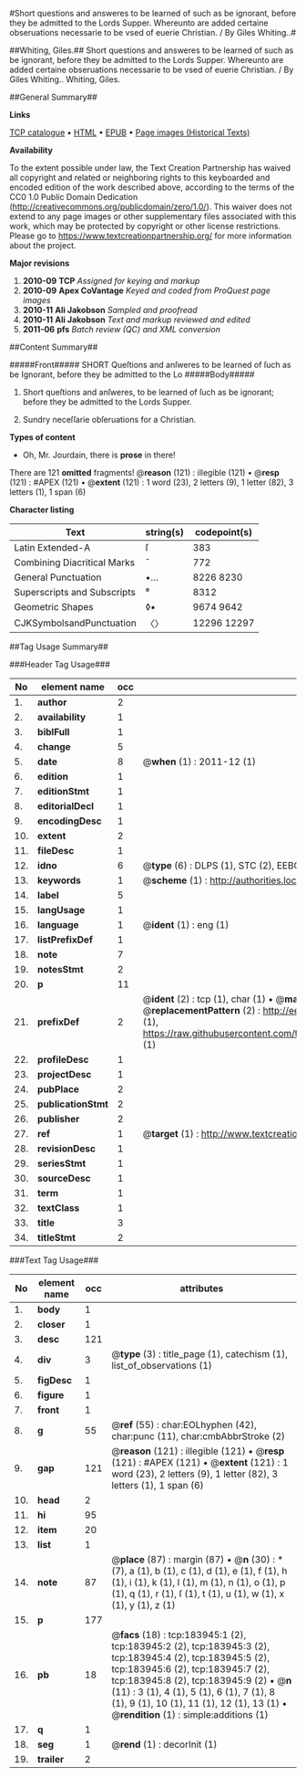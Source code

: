 #Short questions and answeres to be learned of such as be ignorant, before they be admitted to the Lords Supper. Whereunto are added certaine obseruations necessarie to be vsed of euerie Christian. / By Giles Whiting..#

##Whiting, Giles.##
Short questions and answeres to be learned of such as be ignorant, before they be admitted to the Lords Supper. Whereunto are added certaine obseruations necessarie to be vsed of euerie Christian. / By Giles Whiting..
Whiting, Giles.

##General Summary##

**Links**

[TCP catalogue](http://www.ota.ox.ac.uk/tcp/)  • 
[HTML](http://tei.it.ox.ac.uk/tcp/Texts-HTML/free/B08/B08205.html)  • 
[EPUB](http://tei.it.ox.ac.uk/tcp/Texts-EPUB/free/B08/B08205.epub) • 
[Page images (Historical Texts)](https://historicaltexts.jisc.ac.uk/eebo-71305221e)

**Availability**

To the extent possible under law, the Text Creation Partnership has waived all copyright and related or neighboring rights to this keyboarded and encoded edition of the work described above, according to the terms of the CC0 1.0 Public Domain Dedication (http://creativecommons.org/publicdomain/zero/1.0/). This waiver does not extend to any page images or other supplementary files associated with this work, which may be protected by copyright or other license restrictions. Please go to https://www.textcreationpartnership.org/ for more information about the project.

**Major revisions**

1. __2010-09__ __TCP__ *Assigned for keying and markup*
1. __2010-09__ __Apex CoVantage__ *Keyed and coded from ProQuest page images*
1. __2010-11__ __Ali Jakobson__ *Sampled and proofread*
1. __2010-11__ __Ali Jakobson__ *Text and markup reviewed and edited*
1. __2011-06__ __pfs__ *Batch review (QC) and XML conversion*

##Content Summary##

#####Front#####
SHORT Queſtions and anſweres to be learned of ſuch as be Ignorant, before they be admitted to the Lo
#####Body#####

1. Short queſtions and anſweres, to be learned of ſuch as be ignorant; before they be admitted to the Lords Supper.

1. Sundry neceſſarie obſeruations for a Christian.

**Types of content**

  * Oh, Mr. Jourdain, there is **prose** in there!

There are 121 **omitted** fragments! 
 @__reason__ (121) : illegible (121)  •  @__resp__ (121) : #APEX (121)  •  @__extent__ (121) : 1 word (23), 2 letters (9), 1 letter (82), 3 letters (1), 1 span (6)

**Character listing**


|Text|string(s)|codepoint(s)|
|---|---|---|
|Latin Extended-A|ſ|383|
|Combining             Diacritical Marks|̄|772|
|General Punctuation|•…|8226 8230|
|Superscripts             and Subscripts|⁸|8312|
|Geometric Shapes|◊▪|9674 9642|
|CJKSymbolsandPunctuation|〈〉|12296 12297|

##Tag Usage Summary##

###Header Tag Usage###

|No|element name|occ|attributes|
|---|---|---|---|
|1.|__author__|2||
|2.|__availability__|1||
|3.|__biblFull__|1||
|4.|__change__|5||
|5.|__date__|8| @__when__ (1) : 2011-12 (1)|
|6.|__edition__|1||
|7.|__editionStmt__|1||
|8.|__editorialDecl__|1||
|9.|__encodingDesc__|1||
|10.|__extent__|2||
|11.|__fileDesc__|1||
|12.|__idno__|6| @__type__ (6) : DLPS (1), STC (2), EEBO-CITATION (1), OCLC (1), VID (1)|
|13.|__keywords__|1| @__scheme__ (1) : http://authorities.loc.gov/ (1)|
|14.|__label__|5||
|15.|__langUsage__|1||
|16.|__language__|1| @__ident__ (1) : eng (1)|
|17.|__listPrefixDef__|1||
|18.|__note__|7||
|19.|__notesStmt__|2||
|20.|__p__|11||
|21.|__prefixDef__|2| @__ident__ (2) : tcp (1), char (1)  •  @__matchPattern__ (2) : ([0-9\-]+):([0-9IVX]+) (1), (.+) (1)  •  @__replacementPattern__ (2) : http://eebo.chadwyck.com/downloadtiff?vid=$1&page=$2 (1), https://raw.githubusercontent.com/textcreationpartnership/Texts/master/tcpchars.xml#$1 (1)|
|22.|__profileDesc__|1||
|23.|__projectDesc__|1||
|24.|__pubPlace__|2||
|25.|__publicationStmt__|2||
|26.|__publisher__|2||
|27.|__ref__|1| @__target__ (1) : http://www.textcreationpartnership.org/docs/. (1)|
|28.|__revisionDesc__|1||
|29.|__seriesStmt__|1||
|30.|__sourceDesc__|1||
|31.|__term__|1||
|32.|__textClass__|1||
|33.|__title__|3||
|34.|__titleStmt__|2||


###Text Tag Usage###

|No|element name|occ|attributes|
|---|---|---|---|
|1.|__body__|1||
|2.|__closer__|1||
|3.|__desc__|121||
|4.|__div__|3| @__type__ (3) : title_page (1), catechism (1), list_of_observations (1)|
|5.|__figDesc__|1||
|6.|__figure__|1||
|7.|__front__|1||
|8.|__g__|55| @__ref__ (55) : char:EOLhyphen (42), char:punc (11), char:cmbAbbrStroke (2)|
|9.|__gap__|121| @__reason__ (121) : illegible (121)  •  @__resp__ (121) : #APEX (121)  •  @__extent__ (121) : 1 word (23), 2 letters (9), 1 letter (82), 3 letters (1), 1 span (6)|
|10.|__head__|2||
|11.|__hi__|95||
|12.|__item__|20||
|13.|__list__|1||
|14.|__note__|87| @__place__ (87) : margin (87)  •  @__n__ (30) : * (7), a (1), b (1), c (1), d (1), e (1), f (1), h (1), i (1), k (1), l (1), m (1), n (1), o (1), p (1), q (1), r (1), ſ (1), t (1), u (1), w (1), x (1), y (1), z (1)|
|15.|__p__|177||
|16.|__pb__|18| @__facs__ (18) : tcp:183945:1 (2), tcp:183945:2 (2), tcp:183945:3 (2), tcp:183945:4 (2), tcp:183945:5 (2), tcp:183945:6 (2), tcp:183945:7 (2), tcp:183945:8 (2), tcp:183945:9 (2)  •  @__n__ (11) : 3 (1), 4 (1), 5 (1), 6 (1), 7 (1), 8 (1), 9 (1), 10 (1), 11 (1), 12 (1), 13 (1)  •  @__rendition__ (1) : simple:additions (1)|
|17.|__q__|1||
|18.|__seg__|1| @__rend__ (1) : decorInit (1)|
|19.|__trailer__|2||
